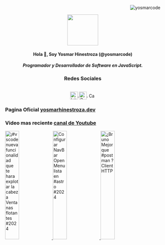<p align="right "> <img src="https://komarev.com/ghpvc/?username=yosmarcode&label=Profile%20views&color=0e75b6&style=flat" alt="yosmarcode" /> </p>

<p align="center" width="300">
   <img align="center" width="100" src="https://yosmarhinestroza.dev/img/yosmarcode.jpeg" style="border-radius: '10% 30% 50% 70%'!important;" />
</p>

<h4 align="center">Hola 👋, Soy Yosmar Hinestroza (@yosmarcode)</h4>
<h5 align="center">Programador y Desarrollador de Software en JavaScript.</h3>
<h3 align="center">Redes Sociales</h3>
<div align="center" style="justify-content: space-around;">
 <br />
   
   <a href="https://www.youtube.com/@yosmarcode" target="blank">
   <img align="center" 
      src="https://raw.githubusercontent.com/rahuldkjain/github-profile-readme-generator/master/src/images/icons/Social/youtube.svg" alt="https://www.youtube.com /@yosmarcode" height="25" width="25"  />
   </a>
   <span style="margin: '50px'"></span>

  <a href="https://instagram.com/yosmarcode" target="blank">
    <img align="center" 
       src="https://upload.wikimedia.org/wikipedia/commons/e/e7/Instagram_logo_2016.svg" alt="Canal de Instagram de @yosmarcode" height="25" width="25" />
  </a>
 <span style="margin: '50px'"></span>
  <a href="https://twitter.com/yosmarweb" target="blank">
    <img align="center"
       src="https://upload.wikimedia.org/wikipedia/commons/c/ce/X_logo_2023.svg" alt="Canal de Twitter de  @yosmarcode" height="15" width="25" />
  </a>
</div>

### Pagina Oficial [yosmarhinestroza.dev](https://yosmarhinestroza.dev)

### Video mas reciente [canal de Youtube](https://youtube.com/@yosmarcode?sub_confirmation=1)
<a href='https://youtu.be/eJadkfwvIk8?si=yL7bKCTlWtDfSTJx' target='_blank'>
  <img width='30%' src='https://encrypted-tbn0.gstatic.com/images?q=tbn:ANd9GcQb8tjIVZKfkZIzhyLRtAA0LvfUWgiWiZdSgsa-HsK4jdxeWu2Bkgse2zUlx73S7fUv7iY&usqp=CAU' alt='¡#vscode nueva funcionalidad que te hara explotar la cabeza Ventanas flotantes #2024' />
</a>
<a href='https://youtu.be/SME_mIrxWxk?si=XGJVJigOaa-EXzSn' target='_blank'>
  <img width='30%' src='https://i.ytimg.com/vi/SME_mIrxWxk/hqdefault.jpg' alt='Configurar NavBar Open Menu lista en #astro #2024' />
</a>
<a href='https://youtu.be/3wXxvqBjEYU?si=sNJTtyGL2WCoOWZz' target='_blank'>
  <img width='30%' src='https://i.ytimg.com/vi/3wXxvqBjEYU/hqdefault.jpg' alt='¿Bruno Mejor que #postman ? Client HTTP' />
</a>



